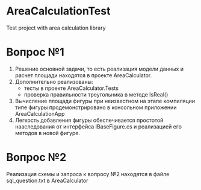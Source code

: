 # AreaCalculationTest
Test project with area calculation library

# Вопрос №1
1. Решение основной задачи, то есть реализация модели данных и расчет площади находятся в проекте AreaCalculator.
2. Дополнительно реализованы:
   - тесты в проекте AreaCalculator.Tests
   - проверка правильности треугольника в методе IsReal()
3. Вычисление площади фигуры при неизвестном на этапе компиляции типе фигуры продемонстрировано в консольном приложении AreaCalculationApp
4. Легкость добавления фигуры обеспечивается простотой нааследования от интерфейса IBaseFigure.cs и реализацией его методов в новой фигуре.

# Вопрос №2
Реализация схемы и запроса к вопросу №2 находятся в файле sql_question.txt в AreaCalculator  
